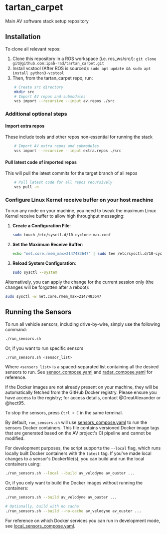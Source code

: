 # tartan_carpet
Main AV software stack setup repository

## Installation

To clone all relevant repos:
1. Clone this repository in a ROS workspace (i.e. ros_ws/src/):
`git clone git@github.com:ipab-rad/tartan_carpet.git`
2. Install vcstool (After ROS is sourced):
`sudo apt update && sudo apt install python3-vcstool`
3. Then, from the tartan_carpet repo, run:

```bash
    # Create src directory
    mkdir src
    # Import AV repos and submodules
    vcs import --recursive --input av.repos ./src
```

### Additional optional steps

#### Import extra repos
These include tools and other repos non-essential for running the stack

```bash
    # Import AV extra repos and submodules
    vcs import --recursive --input extra.repos ./src
```

#### Pull latest code of imported repos
This will pull the latest commits for the target branch of all repos


```bash
    # Pull latest code for all repos recursively
    vcs pull -n
```
### Configure Linux Kernel receive buffer on your host machine

To run any node on your machine, you need to tweak the maximum Linux Kernel receive buffer to allow high throughput messaging:

1. **Create a Configuration File**:
    ```bash
    sudo touch /etc/sysctl.d/10-cyclone-max.conf
    ```

2. **Set the Maximum Receive Buffer**:
    ```bash
    echo "net.core.rmem_max=2147483647" | sudo tee /etc/sysctl.d/10-cyclone-max.conf
    ```

3. **Reload System Configuration**:
    ```bash
    sudo sysctl --system
    ```

Alternatively, you can apply the change for the current session only (the changes will be forgotten after a reboot):

```bash
sudo sysctl -w net.core.rmem_max=2147483647
```

## Running the Sensors

To run all vehicle sensors, including drive-by-wire, simply use the following command:

```bash
./run_sensors.sh
```
Or, if you want to run specific sensors

```bash
./run_sensors.sh <sensor_list>
```
Where `<sensors_list>` is a spaced-separated list containing all the desired sensors to run. See [sensor_compose.yaml](./sensors_compose.yaml) and [radar_compose.yaml](./radar_compose.yaml) for reference.

If the Docker images are not already present on your machine, they will be automatically fetched from the GitHub Docker registry. Please ensure you have access to the registry; for access details, contact @GreatAlexander or @hect95.

To stop the sensors, press `Ctrl + C` in the same terminal.

By default, `run_sensors.sh` will use [sensors_compose.yaml](./sensors_compose.yaml) to run the sensors Docker containers. This file contains versioned Docker image tags that are generated based on the AV project's CI pipeline and cannot be modified.

For development purposes, the script supports the `--local` flag, which runs locally built Docker containers with the `latest` tag. If you've made local changes to a sensor's Dockerfile(s), you can build and run the local containers using:

```bash
./run_sensors.sh --local --build av_velodyne av_ouster ...
```

Or, if you only want to build the Docker images without running the containers:

```bash
./run_sensors.sh --build av_velodyne av_ouster ...

# Optionally, build with no cache
./run_sensors.sh --build --no-cache av_velodyne av_ouster ...
```

For reference on which Docker services you can run in development mode, see [local_sensors_compose.yaml](./local_sensors_compose.yaml).
